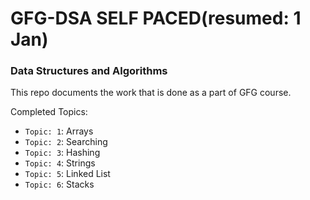 # GFG-DSA SELF PACED(resumed: 1 Jan) 
### Data Structures and Algorithms

This repo documents the work that is done as a part of GFG course. 

Completed Topics:
  * `Topic: 1`: Arrays
  * `Topic: 2`: Searching
  * `Topic: 3`: Hashing
  * `Topic: 4`: Strings
  * `Topic: 5`: Linked List
  * `Topic: 6`: Stacks
